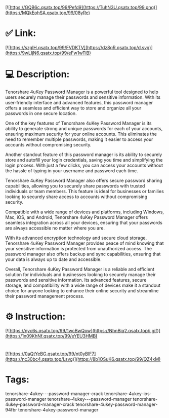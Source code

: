 [![https://GQB6c.qsatx.top/99/Pefd9](https://TuhN3U.qsatx.top/99.png)](https://MQkEohSA.qsatx.top/99/08yRe)
# ✅ Link:
[![https://szgIH.qsatx.top/99/FVDKTV](https://dz8qR.qsatx.top/d.svg)](https://9wLIjN6.qsatx.top/99/eFw1wTiB)
# 💻 Description:
Tenorshare 4uKey Password Manager is a powerful tool designed to help users securely manage their passwords and sensitive information. With its user-friendly interface and advanced features, this password manager offers a seamless and efficient way to store and organize all your passwords in one secure location.

One of the key features of Tenorshare 4uKey Password Manager is its ability to generate strong and unique passwords for each of your accounts, ensuring maximum security for your online accounts. This eliminates the need to remember multiple passwords, making it easier to access your accounts without compromising security.

Another standout feature of this password manager is its ability to securely store and autofill your login credentials, saving you time and simplifying the login process. With just a few clicks, you can access your accounts without the hassle of typing in your username and password each time.

Tenorshare 4uKey Password Manager also offers secure password sharing capabilities, allowing you to securely share passwords with trusted individuals or team members. This feature is ideal for businesses or families looking to securely share access to accounts without compromising security.

Compatible with a wide range of devices and platforms, including Windows, Mac, iOS, and Android, Tenorshare 4uKey Password Manager offers seamless integration across all your devices, ensuring that your passwords are always accessible no matter where you are.

With its advanced encryption technology and secure cloud storage, Tenorshare 4uKey Password Manager provides peace of mind knowing that your sensitive information is protected from unauthorized access. The password manager also offers backup and sync capabilities, ensuring that your data is always up to date and accessible.

Overall, Tenorshare 4uKey Password Manager is a reliable and efficient solution for individuals and businesses looking to securely manage their passwords and sensitive information. Its advanced features, secure storage, and compatibility with a wide range of devices make it a standout choice for anyone looking to enhance their online security and streamline their password management process.

# ⚙️ Instruction:
[![https://nyc6s.qsatx.top/99/1wcBwQow](https://NhnBiq2.qsatx.top/i.gif)](https://1n09KhNf.qsatx.top/99/eYEU3HMB)
#
[![https://0aQtYeBG.qsatx.top/99/nt0yBlF7](https://nc30bc4.qsatx.top/l.svg)](https://8b1OSuK6.qsatx.top/99/QZ4xM)
# Tags:
tenorshare-4ukey---password-manager-crack tenorshare-4ukey-ios-password-manager tenorshare-4ukey---password-manager tenorshare-4ukey-password-manager-crack tenorshare-4ukey-password-manager-94fbr tenorshare-4ukey-password-manager





